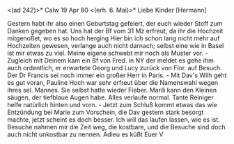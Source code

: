 <(ad 242)>* Calw 19 Apr 80
 <(erh. 6. Mai)>*
Liebe Kinder [Hermann]

Gestern habt ihr also einen Geburtstag gefeiert, der euch wieder Stoff zum Danken gegeben hat. Uns hat der Bf vom 31 Mz erfreut, da ihr die Hochzeit mitgenoßet, wo es so hoch herging Hier bin ich schon lang nicht mehr auf Hochzeiten gewesen, verlange auch nicht darnach; selbst eine wie in Basel ist mir etwas zu viel. Meine eigene schwebt mir noch als Muster vor. - Zugleich mit Deinem kam ein Bf von Fred. in NY der meldet es gehe ihm auch ordentlich, er erwartete Georg und Lucy zurück von Flor. auf Besuch. Der Dr Francis sei noch immer ein großer Herr in Paris. - Mit Dav's Wilh geht es gut voran, Pauline Hoch war sehr erfreut über die Namenswahl wegen ihres sel. Mannes. Sie selbst hatte wieder Fieber. Marili kann den Kleinen säugen, der tiefblaue Augen habe. Alles verlaufe normal. Tante Reiniger helfe natürlich hinten und vorn. - Jetzt zum Schluß kommt etwas das wie Entzündung bei Marie zum Vorschein, die Dav gestern stark besorgt machte, jetzt scheint es doch besser. Ich will das laufen lassen, wie es ist. Besuche nahmen mir die Zeit weg, die kostbare, und die Besuche sind doch auch nicht unkostbar zu nennen. Adieu es küßt
 Euer V
